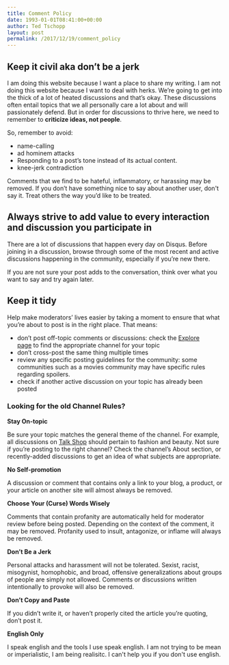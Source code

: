 ```yaml
---
title: Comment Policy
date: 1993-01-01T08:41:00+00:00
author: Ted Tschopp
layout: post
permalink: /2017/12/19/comment_policy
---
```

## Keep it civil aka don’t be a jerk

I am doing this website because I want a place to share my writing.  I am not doing this website because I want to deal with herks.  We’re going to get into the thick of a lot of heated discussions and that’s okay. These discussions often entail topics that we all personally care a lot about and will passionately defend. But in order for discussions to thrive here, we need to remember to **criticize ideas, not people**.   
  
So, remember to avoid:

*   name-calling
*   ad hominem attacks
*   Responding to a post’s tone instead of its actual content.
*   knee-jerk contradiction

Comments that we find to be hateful, inflammatory, or harassing may be removed. If you don’t have something nice to say about another user, don't say it. Treat others the way you’d like to be treated.

## Always strive to add value to every interaction and discussion you participate in

There are a lot of discussions that happen every day on Disqus. Before joining in a discussion, browse through some of the most recent and active discussions happening in the community, especially if you’re new there.  
  
If you are not sure your post adds to the conversation, think over what you want to say and try again later.

## Keep it tidy

Help make moderators’ lives easier by taking a moment to ensure that what you’re about to post is in the right place. That means:

*   don’t post off-topic comments or discussions: check the [Explore page](https://disqus.com/home/explore/) to find the appropriate channel for your topic
*   don’t cross-post the same thing multiple times
*   review any specific posting guidelines for the community: some communities such as a movies community may have specific rules regarding spoilers.
*   check if another active discussion on your topic has already been posted


### Looking for the old Channel Rules?

**Stay On-topic**

Be sure your topic matches the general theme of the channel. For example, all discussions on [Talk Shop](https://disqus.com/home/channel/talkshop/) should pertain to fashion and beauty. Not sure if you’re posting to the right channel? Check the channel’s About section, or recently-added discussions to get an idea of what subjects are appropriate.

**No Self-promotion**

A discussion or comment that contains only a link to your blog, a product, or your article on another site will almost always be removed.

**Choose Your (Curse) Words Wisely**

Comments that contain profanity are automatically held for moderator review before being posted. Depending on the context of the comment, it may be removed. Profanity used to insult, antagonize, or inflame will always be removed.

**Don’t Be a Jerk**

Personal attacks and harassment will not be tolerated. Sexist, racist, misogynist, homophobic, and broad, offensive generalizations about groups of people are simply not allowed. Comments or discussions written intentionally to provoke will also be removed.

**Don’t Copy and Paste**

If you didn’t write it, or haven’t properly cited the article you’re quoting, don’t post it.

**English Only**

I speak english and the tools I use speak english.  I am not trying to be mean or imperialistic, I am being realisitc.  I can't help you if you don't use english. 